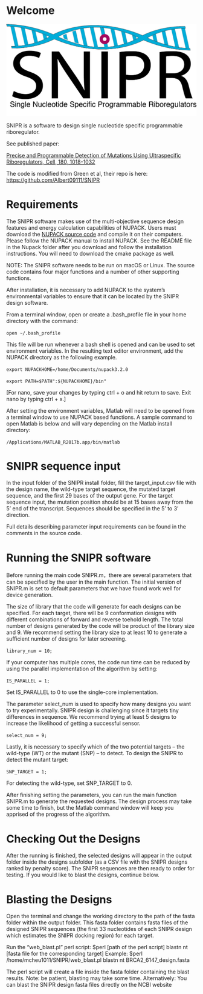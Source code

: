 
# Welcome
![SNIPR Logo](SNIPR.png)

SNIPR is a software to design single nucleotide specific programmable riboregulator. 

See published paper: 

[Precise and Programmable Detection of Mutations Using Ultraspecific Riboregulators, Cell, 180, 1018-1032](https://www.cell.com/cell/fulltext/S0092-8674(20)30155-0)

The code is modified from Green et al, their repo is here: https://github.com/Albert09111/SNIPR

# Requirements

The SNIPR software makes use of the multi-objective sequence design features and energy calculation capabilities of NUPACK. Users must download the [NUPACK source code](http://www.nupack.org/downloads) and compile it on their computers. Please follow the NUPACK manual to install NUPACK. See the README file in the Nupack folder after you download and follow the installation instructions. You will need to download the cmake package as well.

NOTE: The SNIPR software needs to be run on macOS or Linux. The source code contains four major functions and a number of other supporting functions.

After installation, it is necessary to add NUPACK to the system’s environmental variables to ensure that it can be located by the SNIPR design software. 

From a terminal window, open or create a .bash_profile file in your home directory with the command:

`open ~/.bash_profile`

This file will be run whenever a bash shell is opened and can be used to set environment variables. In the resulting text editor environment, add the NUPACK directory as the following example.

`export NUPACKHOME=/home/Documents/nupack3.2.0`


`export PATH=$PATH":${NUPACKHOME}/bin"`

[For nano, save your changes by typing ctrl + o and hit return to save. Exit nano by typing ctrl + x.]

After setting the environment variables, Matlab will need to be opened from a terminal window to use NUPACK based functions. A sample command to open Matlab is below and will vary depending on the Matlab install directory:

`/Applications/MATLAB_R2017b.app/bin/matlab`


# SNIPR sequence input

In the input folder of the SNIPR install folder, fill the target_input.csv file with the design name, the wild-type target sequence, the mutated target sequence, and the first 29 bases of the output gene. For the target sequence input, the mutation position should be at 15 bases away from the 5’ end of the transcript. Sequences should be specified in the 5’ to 3’ direction.

Full details describing parameter input requirements can be found in the comments in the source code. 

# Running the SNIPR software
Before running the main code SNIPR.m，there are several parameters that can be specified by the user in the main function. The initial version of SNIPR.m is set to default parameters that we have found work well for device generation.

The size of library that the code will generate for each designs can be specified. For each target, there will be 9 conformation designs with different combinations of forward and reverse toehold length. The total number of designs generated by the code will be product of the library size and 9. We recommend setting the library size to at least 10 to generate a sufficient number of designs for later screening. 

`library_num = 10;`

If your computer has multiple cores, the code run time can be reduced by using the parallel implementation of the algorithm by setting:

`IS_PARALLEL = 1;`

Set IS_PARALLEL to 0 to use the single-core implementation.

The parameter select_num is used to specify how many designs you want to try experimentally. SNIPR design is challenging since it targets tiny differences in sequence. We recommend trying at least 5 designs to increase the likelihood of getting a successful sensor. 

`select_num = 9;`

Lastly, it is necessary to specify which of the two potential targets – the wild-type (WT) or the mutant (SNP) – to detect. To design the SNIPR to detect the mutant target:

`SNP_TARGET = 1;`
 
For detecting the wild-type, set SNP_TARGET to 0.

After finishing setting the parameters, you can run the main function SNIPR.m to generate the requested designs. The design process may take some time to finish, but the Matlab command window will keep you apprised of the progress of the algorithm.

# Checking Out the Designs

After the running is finished, the selected designs will appear in the output folder inside the designs subfolder (as a CSV file with the SNIPR designs ranked by penalty score). The SNIPR sequences are then ready to order for testing. If you would like to blast the designs, continue below.

# Blasting the Designs

Open the terminal and change the working directory to the path of the fasta folder within the output folder. This fasta folder contains fasta files of the designed SNIPR sequences (the first 33 nucleotides of each SNIPR design which estimates the SNIPR docking region) for each target.

Run the “web_blast.pl” perl script:
$perl [path of the perl script] blastn nt [fasta file for the corresponding target]
Example:
$perl /home/mcheu1011/SNIPR/web_blast.pl blastn nt BRCA2_6147_design.fasta
 
The perl script will create a file inside the fasta folder containing the blast results.
Note: be patient, blasting may take some time.
Alternatively: You can blast the SNIPR design fasta files directly on the NCBI website
